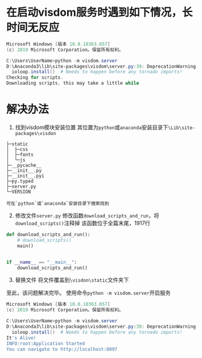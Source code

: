 # 在启动visdom服务时遇到如下情况，长时间无反应
```powershell
Microsoft Windows [版本 10.0.18363.657]
(c) 2019 Microsoft Corporation。保留所有权利。

C:\Users\UserName>python -m visdom.server
D:\Anaconda3\lib\site-packages\visdom\server.py:39: DeprecationWarning: zmq.eventloop.ioloop is deprecated in pyzmq 17. pyzmq now works with default tornado and asyncio eventloops.
  ioloop.install()  # Needs to happen before any tornado imports!
Checking for scripts.
Downloading scripts, this may take a little while
```
# 解决办法

 1. 找到visdom模块安装位置
 	其位置为`python`或`anaconda`安装目录下`\Lib\site-packages\visdon`
  ```
  ├─static
│  ├─css
│  ├─fonts
│  └─js
├─__pycache__
├─__init__.py
├─__init__.pyi
├─py.typed
├─server.py
└─VERSION
  ```
 	可在`python`或`anaconda`安装目录下搜索找到
 2. 修改文件`server.py`
 修改函数`download_scripts_and_run`，将`download_scripts()`注释掉
 该函数位于全篇末尾，1917行


```python
def download_scripts_and_run():
    # download_scripts()
    main()


if __name__ == "__main__":
    download_scripts_and_run()
```

 3. 替换文件
    将文件覆盖到`\visdon\static`文件夹下






至此，该问题解决完毕。
使用命令`python -m visdom.server`开启服务

```powershell
Microsoft Windows [版本 10.0.18363.657]
(c) 2019 Microsoft Corporation。保留所有权利。

C:\Users\UserName>python -m visdom.server
D:\Anaconda3\lib\site-packages\visdom\server.py:39: DeprecationWarning: zmq.eventloop.ioloop is deprecated in pyzmq 17. pyzmq now works with default tornado and asyncio eventloops.
  ioloop.install()  # Needs to happen before any tornado imports!
It's Alive!
INFO:root:Application Started
You can navigate to http://localhost:8097
```

